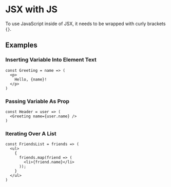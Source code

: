 # JSX with JS

To use JavaScript inside of JSX, it needs to be wrapped with curly brackets `{}`.

## Examples

### Inserting Variable Into Element Text

```
const Greeting = name => (
  <p>
    Hello, {name}!
  </p>
)
```

### Passing Variable As Prop

```
const Header = user => (
  <Greeting name={user.name} />
)
```

### Iterating Over A List

```
const FriendsList = friends => (
  <ul>
    {
      friends.map(friend => (
        <li>{friend.name}</li>
      ));
    }
  </ul>
)
```